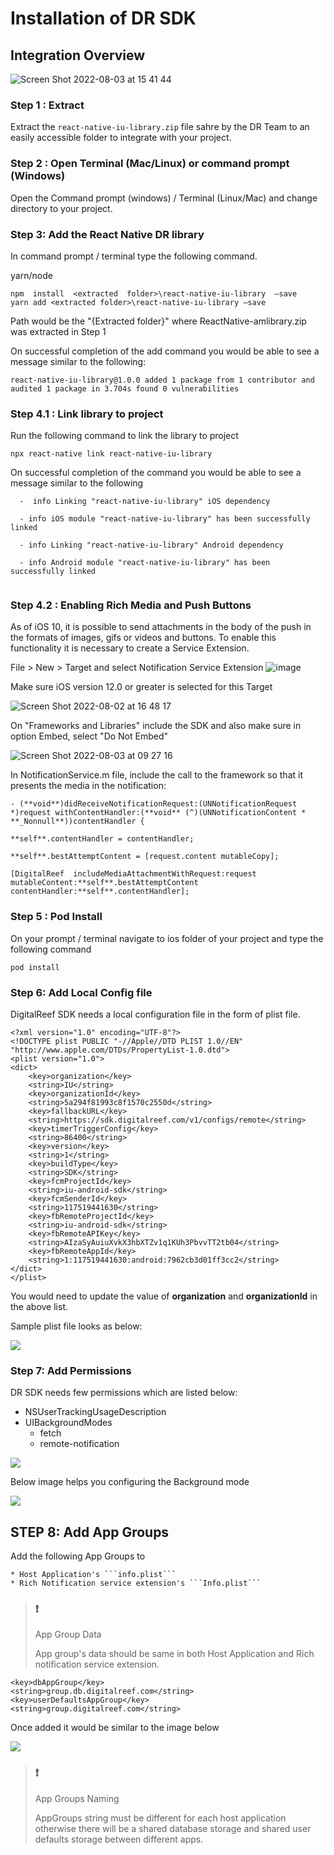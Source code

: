 # **Installation of DR SDK**

[](https://developers.digitalreef.com/docs/integration-of-dr-ios-react-native-sdk#installation-of-dr-sdk)
## Integration Overview 
![Screen Shot 2022-08-03 at 15 41 44](https://user-images.githubusercontent.com/95364508/182685046-3fa9dfed-070a-4423-aa2f-45b3bba09157.png)

### Step 1 : Extract

[](https://developers.digitalreef.com/docs/integration-of-dr-ios-react-native-sdk#step-1--extract)

Extract the  `react-native-iu-library.zip`  file sahre by the DR Team to an easily accessible folder to integrate with your project.

### Step 2 : Open Terminal (Mac/Linux) or command prompt (Windows)

[](https://developers.digitalreef.com/docs/integration-of-dr-ios-react-native-sdk#step-2--open-terminal-maclinux-or-command-prompt-windows)

Open the Command prompt (windows) / Terminal (Linux/Mac) and change directory to your project.

### Step 3: Add the React Native DR library

[](https://developers.digitalreef.com/docs/integration-of-dr-ios-react-native-sdk#step-3-add-the-react-native-dr-library)

In command prompt / terminal type the following command.

yarn/node

```
npm  install  <extracted  folder>\react-native-iu-library  –save
yarn add <extracted folder>\react-native-iu-library –save
```

Path would be the "{Extracted folder}" where ReactNative-amlibrary.zip was extracted in Step 1

On successful completion of the add command you would be able to see a message similar to the following:

```
react-native-iu-library@1.0.0 added 1 package from 1 contributor and audited 1 package in 3.704s found 0 vulnerabilities

```

### Step 4.1 : Link library to project

[](https://developers.digitalreef.com/docs/integration-of-dr-ios-react-native-sdk#step-4--link-library-to-project)

Run the following command to link the library to project

```
npx react-native link react-native-iu-library 

```

On successful completion of the command you would be able to see a message similar to the following

```
  -  info Linking "react-native-iu-library" iOS dependency 
    
  - info iOS module "react-native-iu-library" has been successfully linked 
    
  - info Linking "react-native-iu-library" Android dependency 
    
  - info Android module "react-native-iu-library" has been successfully linked 


```
 ### Step 4.2 : Enabling Rich Media and Push Buttons

As of iOS 10, it is possible to send attachments in the body of the push in the formats of images, gifs or videos 
and buttons. To enable this functionality it is necessary to create a Service Extension.

 File > New > Target and select Notification Service Extension
 	 ![image](https://user-images.githubusercontent.com/95364508/182460305-a1ee5087-67a5-4525-9d73-c190d4c09a41.png)
	 
 Make sure iOS version 12.0 or greater is selected for this Target

![Screen Shot 2022-08-02 at 16 48 17](https://user-images.githubusercontent.com/95364508/182460713-1ed26cb3-b8cf-4636-bb9a-5405fcaff6ec.png)

 On "Frameworks and Libraries" include the SDK and also make sure in option Embed, select "Do Not Embed"

![Screen Shot 2022-08-03 at 09 27 16](https://user-images.githubusercontent.com/95364508/182607426-2a7c3d3d-4317-4856-8293-db55ca6080d8.png)

In NotificationService.m file, include the call to the framework so that it presents the media in the notification:
   

    - (**void**)didReceiveNotificationRequest:(UNNotificationRequest *)request withContentHandler:(**void** (^)(UNNotificationContent * **_Nonnull**))contentHandler {
    
    **self**.contentHandler = contentHandler;
    
    **self**.bestAttemptContent = [request.content mutableCopy];
    
    [DigitalReef  includeMediaAttachmentWithRequest:request mutableContent:**self**.bestAttemptContent  contentHandler:**self**.contentHandler];

### Step 5 : Pod Install

[](https://developers.digitalreef.com/docs/integration-of-dr-ios-react-native-sdk#step-5--pod-install)

On your prompt / terminal navigate to ios folder of your project and type the following command

```
pod install

```

### Step 6: Add Local Config file

[](https://developers.digitalreef.com/docs/integration-of-dr-ios-react-native-sdk#step-6-add-local-config-file)

DigitalReef SDK needs a local configuration file in the form of plist file.

```
<?xml version="1.0" encoding="UTF-8"?>
<!DOCTYPE plist PUBLIC "-//Apple//DTD PLIST 1.0//EN" "http://www.apple.com/DTDs/PropertyList-1.0.dtd">
<plist version="1.0">
<dict>
    <key>organization</key>
    <string>IU</string>
    <key>organizationId</key>
    <string>5a294f81993c8f1570c2550d</string>
    <key>fallbackURL</key>
    <string>https://sdk.digitalreef.com/v1/configs/remote</string>
    <key>timerTriggerConfig</key>
    <string>86400</string>
    <key>version</key>
    <string>1</string>
    <key>buildType</key>
    <string>SDK</string>
    <key>fcmProjectId</key>
    <string>iu-android-sdk</string>
    <key>fcmSenderId</key>
    <string>117519441630</string>
    <key>fbRemoteProjectId</key>
    <string>iu-android-sdk</string>
    <key>fbRemoteAPIKey</key>
    <string>AIzaSyAuiuXvkX3hbXTZv1q1KUh3PbvvTT2tb04</string>
    <key>fbRemoteAppId</key>
    <string>1:117519441630:android:7962cb3d01ff3cc2</string>
</dict>
</plist>

```

You would need to update the value of  **organization**  and  **organizationId**  in the above list.

Sample plist file looks as below:

![](https://files.readme.io/210c2fa-8ef4d9a-image1.png)

### Step 7: Add Permissions

[](https://developers.digitalreef.com/docs/integration-of-dr-ios-react-native-sdk#step-7-add-permissions)

DR SDK needs few permissions which are listed below:

-   NSUserTrackingUsageDescription
-   UIBackgroundModes
    -   fetch
    -   remote-notification

![](https://files.readme.io/d0cb117-d85c033-image3.png)

Below image helps you configuring the Background mode

![](https://files.readme.io/70f0ef6-11a85f0-image4.gif)

## STEP 8: Add App Groups

[](https://developers.digitalreef.com/docs/integration-of-dr-ios-react-native-sdk#4-add-app-groups)

Add the following App Groups to

```
* Host Application's ```info.plist```
* Rich Notification service extension's ```Info.plist```

```

> ### ❗
> 
> App Group Data
> 
> App group's data should be same in both Host Application and Rich notification service extension.

```
<key>dbAppGroup</key>
<string>group.db.digitalreef.com</string>
<key>userDefaultsAppGroup</key>
<string>group.digitalreef.com</string>

```

Once added it would be similar to the image below

![](https://files.readme.io/e2c462c-fe2c7cf-image5.png)

> ### ❗
> 
> App Groups Naming
> 
> AppGroups string must be different for each host application otherwise there will be a shared database storage and shared user defaults storage between different apps.
